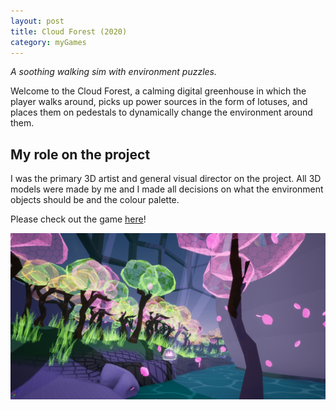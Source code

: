 ```yaml
---
layout: post
title: Cloud Forest (2020)
category: myGames
---
```

_A soothing walking sim with environment puzzles._


Welcome to the Cloud Forest, a calming digital greenhouse in which the player walks around, picks up power sources in the form of lotuses, and places them on pedestals to dynamically change the environment around them.

## My role on the project
I was the primary 3D artist and general visual director on the project. All 3D models were made by me and I made all decisions on what the environment objects should be and the colour palette. 

Please check out the game [here](https://penguincoco.itch.io/cloud-forest)!

![Cloud Forest](/assets/artwork/MyGames/CloudForest/CloudForest_Outer.jpg) 
